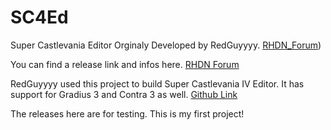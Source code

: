 # SC4Ed
Super Castlevania Editor Orginaly Developed by RedGuyyyy.
[RHDN_Forum](https://www.romhacking.net/forum/index.php?topic=21867.msg336111#msg336111))

You can find a release link and infos here.
[RHDN Forum](https://www.romhacking.net/forum/index.php?topic=24158.msg336115#msg336115)

RedGuyyyy used this project to build Super Castlevania IV Editor. It has support for Gradius 3 and Contra 3 as well.
[Github Link](https://github.com/Xeeynamo/MegaEdX/tree/master)

The releases here are for testing. This is my first project!
